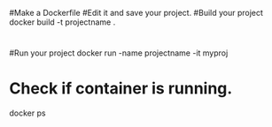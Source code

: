 #Make a Dockerfile
#Edit it and save your project.
#Build your project
docker build -t projectname .
#
#Run your project
docker run -name projectname -it myproj
#
# Check if container is running.
docker ps 



